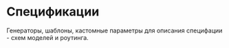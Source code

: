 # Спецификации

Генераторы, шаблоны, кастомные параметры для описания специфации - схем моделей и роутинга.
